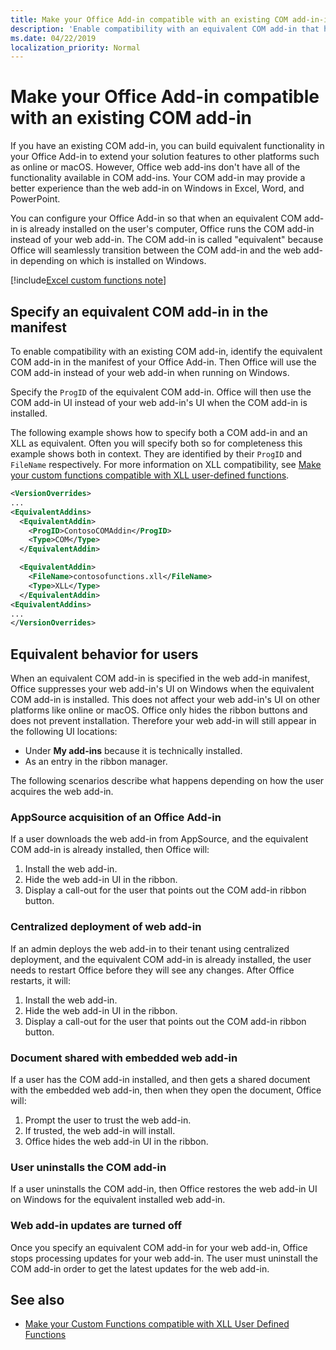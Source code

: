 ```yaml
---
title: Make your Office Add-in compatible with an existing COM add-in-in
description: 'Enable compatibility with an equivalent COM add-in that has the same functionality as your Office Add-in'
ms.date: 04/22/2019
localization_priority: Normal
---
```


# Make your Office Add-in compatible with an existing COM add-in

If you have an existing COM add-in, you can build equivalent functionality in your Office Add-in to extend your solution features to other platforms such as online or macOS. However, Office web add-ins don't have all of the functionality available in COM add-ins. Your COM add-in may provide a better experience than the web add-in on Windows in Excel, Word, and PowerPoint.

You can configure your Office Add-in so that when an equivalent COM add-in is already installed on the user's computer, Office runs the COM add-in instead of your web add-in. The COM add-in is called "equivalent" because Office will seamlessly transition between the COM add-in and the web add-in depending on which is installed on Windows.

[!include[Excel custom functions note](../includes/excel-custom-functions-note.md)]

## Specify an equivalent COM add-in in the manifest

To enable compatibility with an existing COM add-in, identify the equivalent COM add-in in the manifest of your Office Add-in. Then Office will use the COM add-in instead of your web add-in when running on Windows.

Specify the `ProgID` of the equivalent COM add-in. Office will then use the COM add-in UI instead of your web add-in's UI when the COM add-in is installed.

The following example shows how to specify both a COM add-in and an XLL as equivalent. Often you will specify both so for completeness this example shows both in context. They are identified by their `ProgID` and `FileName` respectively. For more information on XLL compatibility, see [Make your custom functions compatible with XLL user-defined functions](../excel/make-custom-functions-compatible-with-xll-udf.md).

```xml
<VersionOverrides>
...
<EquivalentAddins>
  <EquivalentAddin>
    <ProgID>ContosoCOMAddin</ProgID>
    <Type>COM</Type>
  </EquivalentAddin>

  <EquivalentAddin>
    <FileName>contosofunctions.xll</FileName>
    <Type>XLL</Type>
  </EquivalentAddin>
<EquivalentAddins>
...
</VersionOverrides>
```

## Equivalent behavior for users

When an equivalent COM add-in is specified in the web add-in manifest, Office suppresses your web add-in's UI on Windows when the equivalent COM add-in is installed. This does not affect your web add-in's UI on other platforms like online or macOS. Office only hides the ribbon buttons and does not prevent installation. Therefore your web add-in will still appear in the following UI locations:

- Under **My add-ins** because it is technically installed.
- As an entry in the ribbon manager.

The following scenarios describe what happens depending on how the user acquires the web add-in.

### AppSource acquisition of an Office Add-in

If a user downloads the web add-in from AppSource, and the equivalent COM add-in is already installed, then Office will:

1. Install the web add-in.
2. Hide the web add-in UI in the ribbon.
3. Display a call-out for the user that points out the COM add-in ribbon button.

### Centralized deployment of web add-in

If an admin deploys the web add-in to their tenant using centralized deployment, and the equivalent COM add-in is already installed, the user needs to restart Office before they will see any changes. After Office restarts, it will:

1. Install the web add-in.
2. Hide the web add-in UI in the ribbon.
3. Display a call-out for the user that points out the COM add-in ribbon button.

### Document shared with embedded web add-in

If a user has the COM add-in installed, and then gets a shared document with the embedded web add-in, then when they open the document, Office will:

1. Prompt the user to trust the web add-in.
2. If trusted, the web add-in will install.
3. Office hides the web add-in UI in the ribbon.

### User uninstalls the COM add-in

If a user uninstalls the COM add-in, then Office restores the web add-in UI on Windows for the equivalent installed web add-in.

### Web add-in updates are turned off

Once you specify an equivalent COM add-in for your web add-in, Office stops processing updates for your web add-in. The user must uninstall the COM add-in order to get the latest updates for the web add-in.

## See also

- [Make your Custom Functions compatible with XLL User Defined Functions](../excel/make-custom-functions-compatible-with-xll-udf.md)
